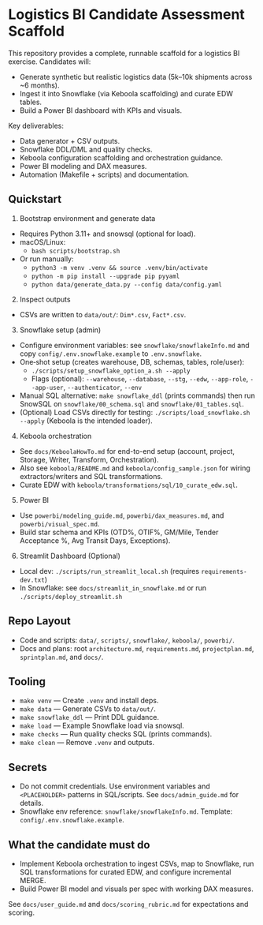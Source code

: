 # Logistics BI Candidate Assessment Scaffold

This repository provides a complete, runnable scaffold for a logistics BI exercise. Candidates will:
- Generate synthetic but realistic logistics data (5k–10k shipments across ~6 months).
- Ingest it into Snowflake (via Keboola scaffolding) and curate EDW tables.
- Build a Power BI dashboard with KPIs and visuals.

Key deliverables:
- Data generator + CSV outputs.
- Snowflake DDL/DML and quality checks.
- Keboola configuration scaffolding and orchestration guidance.
- Power BI modeling and DAX measures.
- Automation (Makefile + scripts) and documentation.

## Quickstart

1) Bootstrap environment and generate data
- Requires Python 3.11+ and snowsql (optional for load).
- macOS/Linux:
  - `bash scripts/bootstrap.sh`
- Or run manually:
  - `python3 -m venv .venv && source .venv/bin/activate`
  - `python -m pip install --upgrade pip pyyaml`
  - `python data/generate_data.py --config data/config.yaml`

2) Inspect outputs
- CSVs are written to `data/out/`: `Dim*.csv`, `Fact*.csv`.

3) Snowflake setup (admin)
- Configure environment variables: see `snowflake/snowflakeInfo.md` and copy `config/.env.snowflake.example` to `.env.snowflake`.
- One‑shot setup (creates warehouse, DB, schemas, tables, role/user):
  - `./scripts/setup_snowflake_option_a.sh --apply`
  - Flags (optional): `--warehouse`, `--database`, `--stg`, `--edw`, `--app-role`, `--app-user`, `--authenticator`, `--env`
- Manual SQL alternative: `make snowflake_ddl` (prints commands) then run SnowSQL on `snowflake/00_schema.sql` and `snowflake/01_tables.sql`.
- (Optional) Load CSVs directly for testing: `./scripts/load_snowflake.sh --apply` (Keboola is the intended loader).

4) Keboola orchestration
- See `docs/KeboolaHowTo.md` for end-to-end setup (account, project, Storage, Writer, Transform, Orchestration).
- Also see `keboola/README.md` and `keboola/config_sample.json` for wiring extractors/writers and SQL transformations.
- Curate EDW with `keboola/transformations/sql/10_curate_edw.sql`.

5) Power BI
- Use `powerbi/modeling_guide.md`, `powerbi/dax_measures.md`, and `powerbi/visual_spec.md`.
- Build star schema and KPIs (OTD%, OTIF%, GM/Mile, Tender Acceptance %, Avg Transit Days, Exceptions).

6) Streamlit Dashboard (Optional)
- Local dev: `./scripts/run_streamlit_local.sh` (requires `requirements-dev.txt`)
- In Snowflake: see `docs/streamlit_in_snowflake.md` or run `./scripts/deploy_streamlit.sh`

## Repo Layout

- Code and scripts: `data/`, `scripts/`, `snowflake/`, `keboola/`, `powerbi/`.
- Docs and plans: root `architecture.md`, `requirements.md`, `projectplan.md`, `sprintplan.md`, and `docs/`.

## Tooling

- `make venv` — Create `.venv` and install deps.
- `make data` — Generate CSVs to `data/out/`.
- `make snowflake_ddl` — Print DDL guidance.
- `make load` — Example Snowflake load via snowsql.
- `make checks` — Run quality checks SQL (prints commands).
- `make clean` — Remove `.venv` and outputs.

## Secrets

- Do not commit credentials. Use environment variables and `<PLACEHOLDER>` patterns in SQL/scripts. See `docs/admin_guide.md` for details.
 - Snowflake env reference: `snowflake/snowflakeInfo.md`. Template: `config/.env.snowflake.example`.

## What the candidate must do

- Implement Keboola orchestration to ingest CSVs, map to Snowflake, run SQL transformations for curated EDW, and configure incremental MERGE.
- Build Power BI model and visuals per spec with working DAX measures.

See `docs/user_guide.md` and `docs/scoring_rubric.md` for expectations and scoring.
